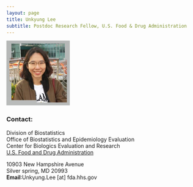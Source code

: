 ```yaml
---
layout: page
title: Unkyung Lee
subtitle: Postdoc Research Fellow, U.S. Food & Drug Administration
---
```


<p align="left" width="100%">
    <img width="33%" src="img/UnkyungLee.jpg"> 
</p>

### Contact:
Division of Biostatistics<br/>
Office of Biostatistics and Epidemiology Evaluation<br/>
Center for Biologics Evaluation and Research<br/> 
[U.S. Food and Drug Administration](https://www.fda.gov/)

10903 New Hampshire Avenue<br/>
Silver spring, MD 20993 <br/>
**Email**:Unkyung.Lee [at] fda.hhs.gov 
 
		
     
